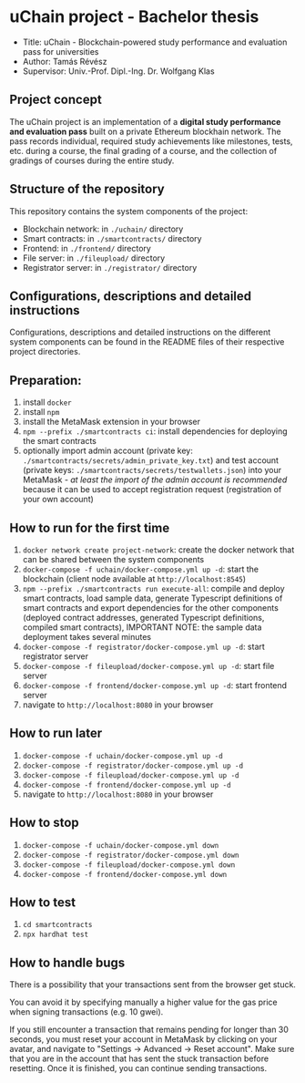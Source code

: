 # uChain project - Bachelor thesis

-   Title: uChain - Blockchain-powered study performance and evaluation pass for universities
-   Author: Tamás Révész
-   Supervisor: Univ.-Prof. Dipl.-Ing. Dr. Wolfgang Klas

## Project concept

The uChain project is an implementation of a **digital study performance and evaluation pass** built on a private Ethereum blockhain network. The pass records individual, required study achievements like milestones, tests, etc. during a course, the final grading of a course, and the collection of gradings of courses during the entire study.

## Structure of the repository

This repository contains the system components of the project:

-   Blockchain network: in `./uchain/` directory
-   Smart contracts: in `./smartcontracts/` directory
-   Frontend: in `./frontend/` directory
-   File server: in `./fileupload/` directory
-   Registrator server: in `./registrator/` directory

## Configurations, descriptions and detailed instructions

Configurations, descriptions and detailed instructions on the different system components can be found in the README files of their respective project directories.

## Preparation:

1. install `docker`
2. install `npm`
3. install the MetaMask extension in your browser
4. `npm --prefix ./smartcontracts ci`: install dependencies for deploying the smart contracts
5. optionally import admin account (private key: `./smartcontracts/secrets/admin_private_key.txt`) and test account (private keys: `./smartcontracts/secrets/testwallets.json`) into your MetaMask - _at least the import of the admin account is recommended_ because it can be used to accept registration request (registration of your own account)

## How to run for the first time

1. `docker network create project-network`: create the docker network that can be shared between the system components
2. `docker-compose -f uchain/docker-compose.yml up -d`: start the blockchain (client node available at `http://localhost:8545`)
3. `npm --prefix ./smartcontracts run execute-all`: compile and deploy smart contracts, load sample data, generate Typescript definitions of smart contracts and export dependencies for the other components (deployed contract addresses, generated Typescript definitions, compiled smart contracts), IMPORTANT NOTE: the sample data deployment takes several minutes
4. `docker-compose -f registrator/docker-compose.yml up -d`: start registrator server
5. `docker-compose -f fileupload/docker-compose.yml up -d`: start file server
6. `docker-compose -f frontend/docker-compose.yml up -d`: start frontend server
7. navigate to `http://localhost:8080` in your browser

## How to run later

1. `docker-compose -f uchain/docker-compose.yml up -d`
2. `docker-compose -f registrator/docker-compose.yml up -d`
3. `docker-compose -f fileupload/docker-compose.yml up -d`
4. `docker-compose -f frontend/docker-compose.yml up -d`
5. navigate to `http://localhost:8080` in your browser

## How to stop

1.  `docker-compose -f uchain/docker-compose.yml down`
2.  `docker-compose -f registrator/docker-compose.yml down`
3.  `docker-compose -f fileupload/docker-compose.yml down`
4.  `docker-compose -f frontend/docker-compose.yml down`

## How to test

1. `cd smartcontracts`
2. `npx hardhat test`

## How to handle bugs

There is a possibility that your transactions sent from the browser get stuck.

You can avoid it by specifying manually a higher value for the gas price when signing transactions (e.g. 10 gwei).

If you still encounter a transaction that remains pending for longer than 30 seconds, you must reset your account in MetaMask by clicking on your avatar, and navigate to "Settings -> Advanced -> Reset account". Make sure that you are in the account that has sent the stuck transaction before resetting. Once it is finished, you can continue sending transactions.
